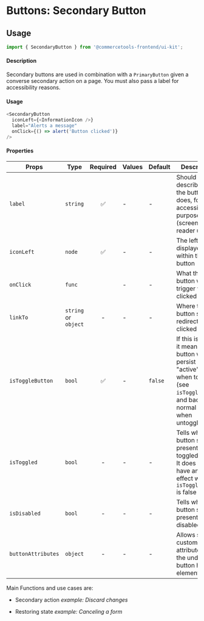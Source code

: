 # Buttons: Secondary Button

## Usage

```js
import { SecondaryButton } from '@commercetools-frontend/ui-kit';
```

#### Description

Secondary buttons are used in combination with a `PrimaryButton` given a
converse secondary action on a page. You must also pass a label for
accessibility reasons.

#### Usage

```js
<SecondaryButton
  iconLeft={<InformationIcon />}
  label="Alerts a message"
  onClick={() => alert('Button clicked')}
/>
```

#### Properties

| Props              | Type                 | Required | Values | Default | Description                                                                                                                                      |
| ------------------ | -------------------- | :------: | ------ | ------- | ------------------------------------------------------------------------------------------------------------------------------------------------ |
| `label`            | `string`             |    ✅    | -      | -       | Should describe what the button does, for accessibility purposes (screen-reader users)                                                           |
| `iconLeft`         | `node`               |    ✅    | -      | -       | The left icon displayed within the button                                                                                                        |
| `onClick`          | `func`               |          | -      | -       | What the button will trigger when clicked                                                                                                        |
| `linkTo`           | `string` or `object` |    -     | -      | -       | Where the button should redirect when clicked                                                                                                    |
| `isToggleButton`   | `bool`               |    ✅    | -      | `false` | If this is active, it means the button will persist in an "active" state when toggled (see `isToggled`), and back to normal state when untoggled |
| `isToggled`        | `bool`               |    -     | -      | -       | Tells when the button should present a toggled state. It does not have any effect when `isToggleButton` is false                                 |
| `isDisabled`       | `bool`               |    -     | -      | -       | Tells when the button should present a disabled state                                                                                            |
| `buttonAttributes` | `object`             |    -     | -      | -       | Allows setting custom attributes on the underlying button html element                                                                           |

Main Functions and use cases are:

- Secondary action _example: Discard changes_

- Restoring state _example: Canceling a form_

